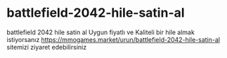 # battlefield-2042-hile-satin-al
battlefield 2042 hile satin al
Uygun fiyatlı ve Kaliteli bir hile almak istiyorsanız https://mmogames.market/urun/battlefield-2042-hile-satin-al sitemizi ziyaret edebilirsiniz

